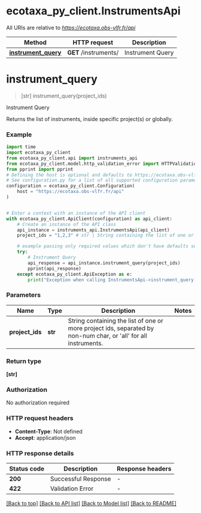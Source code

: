 # ecotaxa_py_client.InstrumentsApi

All URIs are relative to *https://ecotaxa.obs-vlfr.fr/api*

Method | HTTP request | Description
------------- | ------------- | -------------
[**instrument_query**](InstrumentsApi.md#instrument_query) | **GET** /instruments/ | Instrument Query


# **instrument_query**
> [str] instrument_query(project_ids)

Instrument Query

Returns the list of instruments, inside specific project(s) or globally.

### Example


```python
import time
import ecotaxa_py_client
from ecotaxa_py_client.api import instruments_api
from ecotaxa_py_client.model.http_validation_error import HTTPValidationError
from pprint import pprint
# Defining the host is optional and defaults to https://ecotaxa.obs-vlfr.fr/api
# See configuration.py for a list of all supported configuration parameters.
configuration = ecotaxa_py_client.Configuration(
    host = "https://ecotaxa.obs-vlfr.fr/api"
)


# Enter a context with an instance of the API client
with ecotaxa_py_client.ApiClient(configuration) as api_client:
    # Create an instance of the API class
    api_instance = instruments_api.InstrumentsApi(api_client)
    project_ids = "1,2,3" # str | String containing the list of one or more project ids, separated by non-num char, or 'all' for all instruments.

    # example passing only required values which don't have defaults set
    try:
        # Instrument Query
        api_response = api_instance.instrument_query(project_ids)
        pprint(api_response)
    except ecotaxa_py_client.ApiException as e:
        print("Exception when calling InstrumentsApi->instrument_query: %s\n" % e)
```


### Parameters

Name | Type | Description  | Notes
------------- | ------------- | ------------- | -------------
 **project_ids** | **str**| String containing the list of one or more project ids, separated by non-num char, or &#39;all&#39; for all instruments. |

### Return type

**[str]**

### Authorization

No authorization required

### HTTP request headers

 - **Content-Type**: Not defined
 - **Accept**: application/json


### HTTP response details

| Status code | Description | Response headers |
|-------------|-------------|------------------|
**200** | Successful Response |  -  |
**422** | Validation Error |  -  |

[[Back to top]](#) [[Back to API list]](../README.md#documentation-for-api-endpoints) [[Back to Model list]](../README.md#documentation-for-models) [[Back to README]](../README.md)

